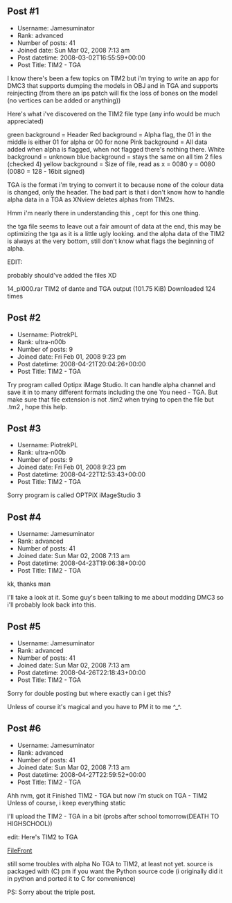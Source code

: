 ## Post #1
- Username: Jamesuminator
- Rank: advanced
- Number of posts: 41
- Joined date: Sun Mar 02, 2008 7:13 am
- Post datetime: 2008-03-02T16:55:59+00:00
- Post Title: TIM2 - TGA

I know there's been a few topics on TIM2 but i'm trying to write an app for DMC3 that supports dumping the models in OBJ and in TGA and supports reinjecting (from there an ips patch will fix the loss of bones on the model (no vertices can be added or anything))

Here's what i've discovered on the TIM2 file type (any info would be much appreciated)



green background = Header
Red background = Alpha flag,  the 01 in the middle is either 01 for alpha or 00 for none
Pink background = All data added when alpha is flagged, when not flagged there's nothing there.
White background = unknown
blue background = stays the same on all tim 2 files (checked 4)
yellow background =  Size of file, read as x = 0080 y = 0080    (0080 = 128 - 16bit signed)

TGA is the format i'm trying to convert it to because none of the colour data is changed, only the header.
The bad part is that i don't know how to handle alpha data in a TGA as XNview deletes alphas from TIM2s.

Hmm i'm nearly there in understanding this , cept for this one thing.

the tga file seems to leave out a fair amount of data at the end, this may be optimizing the tga as it is a little ugly looking.  and the alpha data of the TIM2 is always at the very bottom, still don't know what flags the beginning of alpha.


EDIT:

probably should've added the files XD


 14_pl000.rar
TIM2 of dante and TGA output (101.75 KiB) Downloaded 124 times
## Post #2
- Username: PiotrekPL
- Rank: ultra-n00b
- Number of posts: 9
- Joined date: Fri Feb 01, 2008 9:23 pm
- Post datetime: 2008-04-21T20:04:26+00:00
- Post Title: TIM2 - TGA

Try program called Optipx iMage Studio. It can handle alpha channel and save it in to many different formats including the one You need - TGA. But make sure that file extension is not .tim2 when trying to open the file but .tm2 , hope this help.
## Post #3
- Username: PiotrekPL
- Rank: ultra-n00b
- Number of posts: 9
- Joined date: Fri Feb 01, 2008 9:23 pm
- Post datetime: 2008-04-22T12:53:43+00:00
- Post Title: TIM2 - TGA

Sorry program is called OPTPiX iMageStudio 3
## Post #4
- Username: Jamesuminator
- Rank: advanced
- Number of posts: 41
- Joined date: Sun Mar 02, 2008 7:13 am
- Post datetime: 2008-04-23T19:06:38+00:00
- Post Title: TIM2 - TGA

kk, thanks man

I'll take a look at it.
Some guy's been talking to me about modding DMC3 so i'll probably look back into this.
## Post #5
- Username: Jamesuminator
- Rank: advanced
- Number of posts: 41
- Joined date: Sun Mar 02, 2008 7:13 am
- Post datetime: 2008-04-26T22:18:43+00:00
- Post Title: TIM2 - TGA

Sorry for double posting
but where exactly can i get this?

Unless of course it's magical and you have to PM it to me ^_^.
## Post #6
- Username: Jamesuminator
- Rank: advanced
- Number of posts: 41
- Joined date: Sun Mar 02, 2008 7:13 am
- Post datetime: 2008-04-27T22:59:52+00:00
- Post Title: TIM2 - TGA

Ahh nvm, got it
Finished TIM2 - TGA
but now i'm stuck on TGA - TIM2
Unless of course, i keep everything static

I'll upload the TIM2 - TGA in a bit (probs after school tomorrow(DEATH TO HIGHSCHOOL))

edit: 
Here's TIM2 to TGA

[FileFront](http://files.filefront.com/TIM2rar/;10093520;/fileinfo.html)

still some troubles with alpha
No TGA to TIM2, at least not yet.
source is packaged with (C)
pm if you want the Python source code 
(i originally did it in python and ported it to C for convenience)

PS:
Sorry about the triple post.
